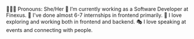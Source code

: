 
👩🏻‍💻 Pronouns: She/Her
💼 I’m currently working as a Software Developer at Finexus.
🎒 I've done almost 6-7 internships in frontend primarily.
🧭 I love exploring and working both in frontend and backend.
🎭 I love speaking at events and connecting with people.


<!---
payalgaikwad53/payalgaikwad53 is a ✨ special ✨ repository because its `README.md` (this file) appears on your GitHub profile.
You can click the Preview link to take a look at your changes.
--->
